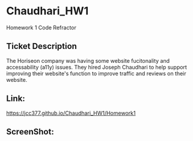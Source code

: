 # Chaudhari_HW1
Homework 1 Code Refractor

## Ticket Description
The Horiseon company was having some website fucitonality and accessability (a11y) issues. They hired Joseph Chaudhari to help support improving their website's function to improve traffic and reviews on their website. 

## Link:
https://jcc377.github.io/Chaudhari_HW1/Homework1

## ScreenShot:
